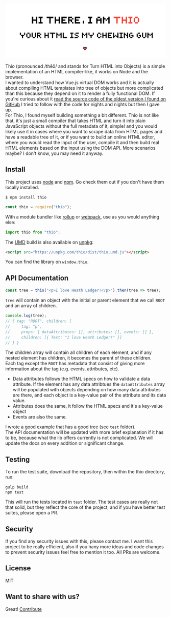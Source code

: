 <p align="center"><img src="https://github.com/jelhouss/thio/blob/master/thio_pixelart_readme_img.png"></p>

Thio (pronounced /thēō/ and stands for Turn HTML into Objects) is a simple implementation of an HTML compiler-like, it works on Node and the browser.\
I wanted to understand how Vue.js virtual DOM works and it is actually about compiling HTML templates into tree of objects but more complicated than this because they depend on it to render a fully functional DOM. If you're curious about it [read the source code of the oldest version I found on GitHub](https://github.com/vuejs/vue/tree/0.10/src) I tried to follow with the code for nights and nights but then I gave up.\
For Thio, I found myself building something a bit different. Thio is not like that, it's just a small compiler that takes HTML and turn it into plain JavaScript objects without the full metadata of it, simple! and you would likely use it in cases where you want to scrape data from HTML pages and have a readable tree of it, or if you want to build an online HTML editor, where you would read the input of the user, compile it and then build real HTML elements based on the input using the DOM API. More scenarios maybe? I don't know, you may need it anyway.

## Install

This project uses [node](http://nodejs.org) and [npm](https://npmjs.com). Go check them out if you don't have them locally installed.

```shell
$ npm install thio
```

```javascript
const thio = require("thio");
```

With a module bundler like [rollup](http://rollupjs.org/) or [webpack](https://webpack.js.org/), use as you would anything else:

```javascript
import thio from "thio";
```

The [UMD](https://github.com/umdjs/umd) build is also available on [unpkg](https://unpkg.com):

```html
<script src="https://unpkg.com/thio/dist/thio.umd.js"></script>
```

You can find the library on `window.thio`.

## API Documentation

```javascript
const tree = thio("<p>I love Heath Ledger!</p>").then(tree => tree);
```

`tree` will contain an object with the initial or parent element that we call `ROOT` and an array of children.

```javascript
console.log(tree);
// { tag: "ROOT", children: [
//     tag: "p",
//     props: { dataAttributes: [], attributes: [], events: [] },
//     children: [{ Text: "I love Heath Ledger!" }]
// ] }
```

The children array will contain all children of each element, and if any nested element has children, it becomes the parent of these children.\
Each tag except the `ROOT` has metadata that consist of giving more information about the tag (e.g. events, attributes, etc).

- Data attributes follows the HTML specs on how to validate a data attribute. If the element has any data attribtues the `dataAttributes` array will be populated with objects depending on how many data attributes are there, and each object is a key-value pair of the attribute and its data value.
- Attributes does the same, it follow the HTML specs and it's a key-value object
- Events are also the same.

I wrote a good example that has a good tree (see `test` folder).\
The API documentation will be updated with more brief explanation if it has to be, because what the lib offers currently is not complicated. We will update the docs on every addition or significant change.

## Testing

To run the test suite, download the repository, then within the thio directory, run:

```shell
gulp build
npm test
```

This will run the tests located in `test` folder. The test cases are really not that solid, but they reflect the core of the project, and if you have better test suites, please open a PR.

## Security

If you find any security issues with this, please contact me. I want this project to be really efficient, also if you hany more ideas and code changes to prevent security issues feel free to mention it too. All PRs are welcome.

## License

MIT

## Want to share with us?

Great! [Contribute](https://github.com/jelhouss/thio/blob/master/CONTRIBUTING.md)
